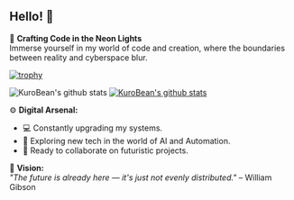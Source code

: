 ## Hello! 🦾

🔧 **Crafting Code in the Neon Lights**  
Immerse yourself in my world of code and creation, where the boundaries between reality and cyberspace blur.

[![trophy](https://github-profile-trophy.vercel.app/?username=BeanKuro&row=1&theme=matrix&no-frame=true)](https://github.com/ryo-ma/github-profile-trophy)

![KuroBean's github stats](https://github-readme-stats.vercel.app/api?username=BeanKuro&show_icons=true&theme=radical&hide_border=true&bg_color=0,0f0c29,302b63,24243e)
[![KuroBean's github stats](https://github-readme-stats.vercel.app/api/top-langs/?username=BeanKuro&show_icons=true&hide_border=true&title_color=00FFFF&icon_color=00FFFF&layout=compact&bg_color=0,0f0c29,302b63,24243e)](https://github.com/BeanKuro)

⚙️ **Digital Arsenal:**

- 💻 Constantly upgrading my systems.
- 🔬 Exploring new tech in the world of AI and Automation.
- 🚀 Ready to collaborate on futuristic projects.

🔮 **Vision:**  
_"The future is already here — it's just not evenly distributed."_ – William Gibson
